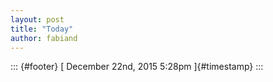 ```yaml
---
layout: post
title: "Today"
author: fabiand
---
```



::: {#footer}
[ December 22nd, 2015 5:28pm ]{#timestamp}
:::
